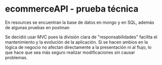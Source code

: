# ecommerceAPI - prueba técnica
 
En resources se encuentran la base de datos en mongo y en SQL, además de algunas pruebas en postman

Se decidió usar MVC pues la división clara de "responsabilidades" facilita el mantenimiento y la evolución de la aplicación. Si se hacen ambios en la lógica de negocio no afectan directamente a la presentación ni al flujo, lo que hace que sea más seguro realizar modificaciones sin causar problemas.
